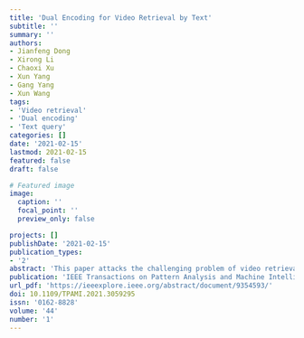```yaml
---
title: 'Dual Encoding for Video Retrieval by Text'
subtitle: ''
summary: ''
authors:
- Jianfeng Dong
- Xirong Li
- Chaoxi Xu
- Xun Yang
- Gang Yang
- Xun Wang
tags:
- 'Video retrieval'
- 'Dual encoding'
- 'Text query'
categories: []
date: '2021-02-15'
lastmod: 2021-02-15
featured: false
draft: false

# Featured image
image:
  caption: ''
  focal_point: ''
  preview_only: false

projects: []
publishDate: '2021-02-15'
publication_types:
- '2'
abstract: 'This paper attacks the challenging problem of video retrieval by text. In such a retrieval paradigm, an end user searches for unlabeled videos by ad-hoc queries described exclusively in the form of a natural-language sentence, with no visual example provided. Given videos as sequences of frames and queries as sequences of words, an effective sequence-to-sequence cross-modal matching is crucial. To that end, the two modalities need to be first encoded into real-valued vectors and then projected into a common space. In this paper we achieve this by proposing a dual deep encoding network that encodes videos and queries into powerful dense representations of their own. Our novelty is two-fold. First, different from prior art that resorts to a specific single-level encoder, the proposed network performs multi-level encoding that represents the rich content of both modalities in a coarse-to-fine fashion. Second, different from a conventional common space learning algorithm which is either concept based or latent space based, we introduce hybrid space learning which combines the high performance of the latent space and the good interpretability of the concept space. Dual encoding is conceptually simple, practically effective and end-to-end trained with hybrid space learning. Extensive experiments on four challenging video datasets show the viability of the new method. Code and data are available at https://github.com/danieljf24/hybrid_space'
publication: 'IEEE Transactions on Pattern Analysis and Machine Intelligence'
url_pdf: 'https://ieeexplore.ieee.org/abstract/document/9354593/'
doi: 10.1109/TPAMI.2021.3059295
issn: '0162-8828'
volume: '44'
number: '1'
---
```

